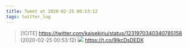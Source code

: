 ```yaml
---
title: Tweet at 2020-02-25 00:53:12
tags: twitter_log
---
```


> [!CITE] https://twitter.com/kaisekiriu/status/1231970340340785158 (2020-02-25 00:53:12)
> ![](https://twitter.com/kaisekiriu/status/1231970340340785158)
> https://t.co/9IkcDsDEDX
